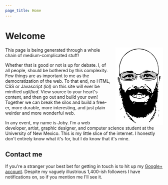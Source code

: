 ```yaml
---
page_title: Home
---
```


# Welcome

<img src="portrait.png" alt="Portrait of Joby" style="float:right;max-width:30%;margin-left:10pt;">

This page is being generated through a whole chain of medium-complicated stuff!

Whether that is good or not is up for debate. I, of all people, should be bothered by this complexity. Few things are as important to me as the democratization of the web. To that end, no HTML, CSS or Javascript <em>(lol)</em> on this site will ever be <strike>minified</strike> <em>uglified</em>. View source to your heart's content, and then go out and build your own! Together we can break the silos and build a free-er, more durable, more interesting, and just plain weirder and more wonderful web.

In any event, my name is Joby. I'm a web developer, artist, graphic designer, and computer science student at the University of New Mexico. This is my little slice of the internet. I honestly don't entirely know what it's for, but I do know that it's mine.

## Contact me
If you're a stranger your best bet for getting in touch is to hit up my [Google+ account][1]. Despite my vaguely illustrious 1,400-ish followers I have notifications on, so if you mention me I'll see it.

[1]: https://plus.google.com/+JobyElliott "Joby Elliott's Google+ Profile"
